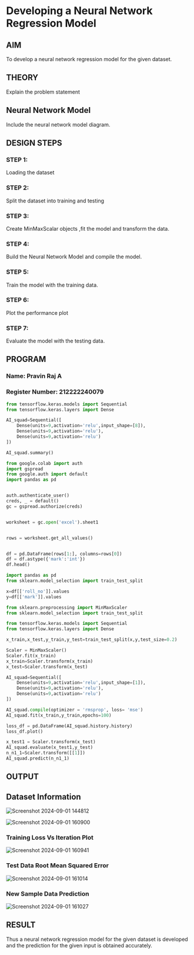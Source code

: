# Developing a Neural Network Regression Model

## AIM

To develop a neural network regression model for the given dataset.

## THEORY

Explain the problem statement

## Neural Network Model

Include the neural network model diagram.

## DESIGN STEPS

### STEP 1:

Loading the dataset

### STEP 2:

Split the dataset into training and testing

### STEP 3:

Create MinMaxScalar objects ,fit the model and transform the data.

### STEP 4:

Build the Neural Network Model and compile the model.

### STEP 5:

Train the model with the training data.

### STEP 6:

Plot the performance plot

### STEP 7:

Evaluate the model with the testing data.

## PROGRAM
### Name: Pravin Raj A
### Register Number: 212222240079
```python
from tensorflow.keras.models import Sequential
from tensorflow.keras.layers import Dense

AI_squad=Sequential([
    Dense(units=9,activation='relu',input_shape=[8]),
    Dense(units=9,activation='relu'),
    Dense(units=9,activation='relu')
])

AI_squad.summary()

from google.colab import auth
import gspread
from google.auth import default
import pandas as pd


auth.authenticate_user()
creds, _ = default()
gc = gspread.authorize(creds)


worksheet = gc.open('excel').sheet1


rows = worksheet.get_all_values()


df = pd.DataFrame(rows[1:], columns=rows[0])
df = df.astype({'mark':'int'})
df.head()

import pandas as pd
from sklearn.model_selection import train_test_split

x=df[['roll_no']].values
y=df[['mark']].values

from sklearn.preprocessing import MinMaxScaler
from sklearn.model_selection import train_test_split

from tensorflow.keras.models import Sequential
from tensorflow.keras.layers import Dense

x_train,x_test,y_train,y_test=train_test_split(x,y,test_size=0.2)

Scaler = MinMaxScaler()
Scaler.fit(x_train)
x_train=Scaler.transform(x_train)
x_test=Scaler.transform(x_test)

AI_squad=Sequential([
    Dense(units=9,activation='relu',input_shape=[1]),
    Dense(units=9,activation='relu'),
    Dense(units=9,activation='relu')
])

AI_squad.compile(optimizer = 'rmsprop', loss= 'mse')
AI_squad.fit(x_train,y_train,epochs=100)

loss_df = pd.DataFrame(AI_squad.history.history)
loss_df.plot()

x_test1 = Scaler.transform(x_test)
AI_squad.evaluate(x_test1,y_test)
n_n1_1=Scaler.transform([[1]])
AI_squad.predict(n_n1_1)
```

## OUTPUT

## Dataset Information
![Screenshot 2024-09-01 144812](https://github.com/user-attachments/assets/2f142502-bba2-4831-9a3b-1bbadf95cf2d)

![Screenshot 2024-09-01 160900](https://github.com/user-attachments/assets/6cb84bbc-6ca7-4604-9d6e-1488dcc36d67)


### Training Loss Vs Iteration Plot
![Screenshot 2024-09-01 160941](https://github.com/user-attachments/assets/4effaad7-2ed5-4efe-ae4e-aa5a2c6f4975)


### Test Data Root Mean Squared Error
![Screenshot 2024-09-01 161014](https://github.com/user-attachments/assets/a7a23616-5b64-4da1-b054-884cb303d683)


### New Sample Data Prediction

![Screenshot 2024-09-01 161027](https://github.com/user-attachments/assets/8ae674b4-d5df-4222-897b-f1a91b9b3608)

## RESULT

Thus a neural network regression model for the given dataset is developed and the prediction for the given input is obtained accurately.
